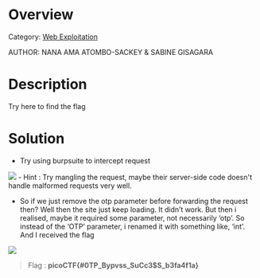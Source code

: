 # Overview 
Category: [Web Exploitation]()

AUTHOR: NANA AMA ATOMBO-SACKEY & SABINE GISAGARA

# Description
Try here to find the flag

# Solution
- Try using burpsuite to intercept request 
<img src="https://i.imgur.com/iUmlycl.png">
- Hint : Try mangling the request, maybe their server-side code doesn't handle malformed requests very well.
  
- So if we just remove the otp parameter before forwarding the request then?
Well then the site just keep loading. It didn’t work. But then i realised, maybe it required some parameter, not necessarily ‘otp’. So instead of the ‘OTP’ parameter, i renamed it with something like, ‘int’. And I received the flag

<img src="https://i.imgur.com/oxp2s44.png">

> Flag : **picoCTF{#0TP_Bypvss_SuCc3$S_b3fa4f1a}**
